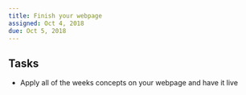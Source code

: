 ```yaml
---
title: Finish your webpage
assigned: Oct 4, 2018
due: Oct 5, 2018
---
```


Tasks
--------

- Apply all of the weeks concepts on your webpage and have it live